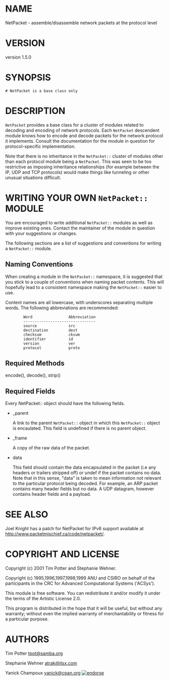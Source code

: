 # NAME

NetPacket - assemble/disassemble network packets at the protocol level

# VERSION

version 1.5.0

# SYNOPSIS

    # NetPacket is a base class only

# DESCRIPTION

`NetPacket` provides a base class for a cluster of modules related to
decoding and encoding of network protocols.  Each `NetPacket`
descendent module knows how to encode and decode packets for the
network protocol it implements.  Consult the documentation for the
module in question for protocol-specific implementation.

Note that there is no inheritance in the `NetPacket::` cluster of
modules other than each protocol module being a `NetPacket`.  This
was seen to be too restrictive as imposing inheritance relationships
(for example between the IP, UDP and TCP protocols) would make things
like tunneling or other unusual situations difficult.

# WRITING YOUR OWN `NetPacket::` MODULE

You are encouraged to write additional `NetPacket::` modules as well
as improve existing ones.  Contact the maintainer of the module in
question with your suggestions or changes.

The following sections are a list of suggestions and conventions for
writing a `NetPacket::` module.

## Naming Conventions

When creating a module in the `NetPacket::` namespace, it is suggested
that you stick to a couple of conventions when naming packet contents.
This will hopefully lead to a consistent namespace making the
`NetPacket::` easier to use.

Content names are all lowercase, with underscores separating multiple
words.  The following abbreviations are recommended:

            Word                Abbreviation
            --------------------------------
            source              src
            destination         dest
            checksum            cksum
            identifier          id
            version             ver
            protocol            proto          

## Required Methods

encode(), decode(), strip()

## Required Fields

Every NetPacket:: object should have the following fields.

- \_parent

    A link to the parent `NetPacket::` object in which this
    `NetPacket::` object is encaulated.  This field is undefined if there
    is no parent object.

- \_frame

    A copy of the raw data of the packet.

- data

    This field should contain the data encapsulated in the packet (i.e any
    headers or trailers stripped off) or undef if the packet contains no
    data.  Note that in this sense, "data" is taken to mean information
    not relevant to the particular protocol being decoded.  For example,
    an ARP packet contains many header fields but no data.  A UDP datagram,
    however contains header fields and a payload.

# SEE ALSO

Joel Knight has a patch for NetPacket for IPv6 support available
at http://www.packetmischief.ca/code/netpacket/.

# COPYRIGHT AND LICENSE

Copyright (c) 2001 Tim Potter and Stephanie Wehner.

Copyright (c) 1995,1996,1997,1998,1999 ANU and CSIRO on behalf of 
the participants in the CRC for Advanced Computational Systems
('ACSys').

This module is free software.  You can redistribute it and/or
modify it under the terms of the Artistic License 2.0.

This program is distributed in the hope that it will be useful,
but without any warranty; without even the implied warranty of
merchantability or fitness for a particular purpose.

# AUTHORS

Tim Potter <tpot@samba.org>

Stephanie Wehner <atrak@itsx.com>

Yanick Champoux <yanick@cpan.org> [![endorse](http://api.coderwall.com/yanick/endorsecount.png)](http://coderwall.com/yanick)
